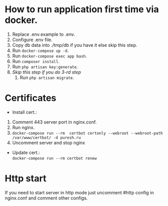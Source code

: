 # How to run application first time via docker.
1. Replace .env.example to .env.
2. Configure .env file.
3. Copy db data into ./tmp/db if you have it else skip this step.
4. Run `docker-compose up -d`.
5. Run `docker-compose exec app bash`.
5. Run `composer install`.
6. Run `php artisan key:generate`.
7. *Skip this step if you do 3-rd step*
   1. Run `php artisan migrate`.

# Certificates
- Install cert.:
1. Comment 443 server port in nginx.conf.
2. Run nginx.
3. `docker-compose run --rm  certbot certonly --webroot --webroot-path /var/www/certbot/ -d puresh.ru`
4. Uncomment server and stop nginx
- Update cert.: <br/>
`docker-compose run --rm certbot renew`

# Http start
If you need to start server in http mode just uncomment #http config in nginx.conf and comment other configs.

